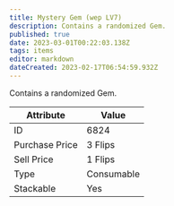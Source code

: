 ```yaml
---
title: Mystery Gem (wep LV7)
description: Contains a randomized Gem.
published: true
date: 2023-03-01T00:22:03.138Z
tags: items
editor: markdown
dateCreated: 2023-02-17T06:54:59.932Z
---
```


Contains a randomized Gem.

|Attribute|Value|
|-|-|
|ID|6824|
|Purchase Price|3 Flips|
|Sell Price|1 Flips|
|Type|Consumable|
|Stackable|Yes|

